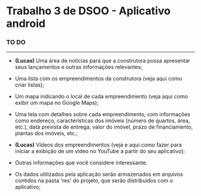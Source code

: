 # Trabalho 3 de DSOO - Aplicativo android

### TO DO
---
- **(Lucas)** Uma área de notícias para que a construtora possa apresentar seus lançamentos e outras informações relevantes;

- Uma lista com os empreendimentos da construtora (veja aqui como criar listas);

- Um mapa indicando o local de cada empreendimento (veja aqui como exibir um mapa no Google Maps);

- Uma tela com detalhes sobre cada empreendimento, com informações como endereço, características dos imóveis (número de quartos, área, etc.), data prevista de entrega, valor do imóvel, prazo de financiamento, plantas dos imóveis, etc.;

- **(Lucas)** Vídeos dos empreendimentos (veja e aqui como fazer para iniciar a exibição de um vídeo no YouTube a partir do seu aplicativo);

- Outras informações que você considere interessante.

- Os dados utilizados pela aplicação serão armazenados em arquivos contidos na pasta 'res' do projeto, que serão distribuídos com o aplicativo;
